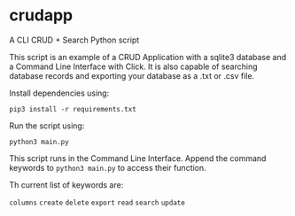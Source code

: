 # crudapp
A CLI CRUD + Search Python script

This script is an example of a CRUD Application with a sqlite3 database and a Command Line Interface with Click. It is also capable of searching database records and exporting your database as a .txt or .csv file.


Install dependencies using:


    pip3 install -r requirements.txt
    
    
    
Run the script using:


    python3 main.py
    
    
This script runs in the Command Line Interface. Append the command keywords to `python3 main.py` to access their function.

Th current list of keywords are:

  `columns`
  `create`
  `delete`
  `export`
  `read`
  `search`
  `update`
  
  
